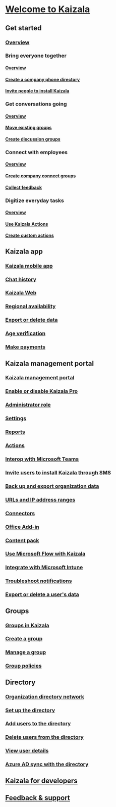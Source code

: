 
  

# [Welcome to Kaizala](kaizala-overview.md)

## Get started
### [Overview](get-started-kaizala.md)
### Bring everyone together
#### [Overview](bring-everyone-together.md)
#### [Create a company phone directory](create-phone-directory.md)
#### [Invite people to install Kaizala](invite-people.md)
### Get conversations going
#### [Overview](get-conversations-going.md)
#### [Move existing groups](move-work-chats.md)
#### [Create discussion groups](create-discussion-groups.md)
### Connect with employees
#### [Overview](connect-with-employees.md)
#### [Create company connect groups](create-company-connect-groups.md)
#### [Collect feedback](collect-feedback.md)
### Digitize everyday tasks
#### [Overview](digitize-tasks.md)
#### [Use Kaizala Actions](use-kaizala-actions.md)
#### [Create custom actions](create-custom-actions.md)

## Kaizala app
### [Kaizala mobile app](kaizala-mobile-app.md)
### [Chat history](chat-history.md)
### [Kaizala Web](use-the-web-app.md)
### [Regional availability](regional-availability.md)
### [Export or delete data](export-or-delete-your-data.md)
### [Age verification](age-verification.md)
### [Make payments](make-payments.md)

## Kaizala management portal
### [Kaizala management portal](kaizala-management-portal.md)
### [Enable or disable Kaizala Pro](enable-disable-kaizala.md)
### [Administrator role](admin-role.md)
### [Settings](settings.md)
### [Reports](reports.md)
### [Actions](actions.md)
### [Interop with Microsoft Teams](teams-interop.md)
### [Invite users to install Kaizala through SMS](invite-users-to-install-and-register.md)
### [Back up and export organization data](backup-export-org-data.md)
### [URLs and IP address ranges](urls-and-ip-address-ranges.md)
### [Connectors](connectors.md)
### [Office Add-in](office-add-in.md)
### [Content pack](content-pack.md)
### [Use Microsoft Flow with Kaizala](use-microsoft-flow-with-kaizala.md)
### [Integrate with Microsoft Intune](integrate-with-microsoft-intune.md)
### [Troubleshoot notifications](troubleshoot-notifications.md)
### [Export or delete a user's data](export-or-delete-a-user-s-data.md)

## Groups
### [Groups in Kaizala](groups-in-kaizala.md)
### [Create a group](create-kaizala-groups.md)
### [Manage a group](manage-kaizala-groups.md)
### [Group policies](group-policies.md)

## Directory
### [Organization directory network](od-network.md)
### [Set up the directory](set-up-directory.md)
### [Add users to the directory](add-users.md)
### [Delete users from the directory](delete-users.md)
### [View user details](view-user-details.md)
### [Azure AD sync with the directory](aad-sync-with-tul.md)

## [Kaizala for developers](https://docs.microsoft.com/kaizala/developer-platform)

## [Feedback & support](https://docs.microsoft.com/en-us/kaizala/feedback)

